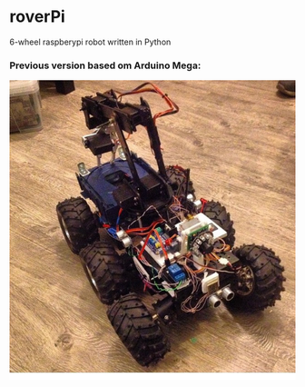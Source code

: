 # roverPi
6-wheel raspberypi robot written in Python

### Previous version based om Arduino Mega:
![photo](doc/roverph.jpg)
